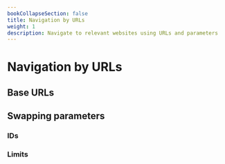 ```yaml
---
bookCollapseSection: false
title: Navigation by URLs
weight: 1
description: Navigate to relevant websites using URLs and parameters
---
```


# Navigation by URLs

## Base URLs

## Swapping parameters

### IDs

### Limits
